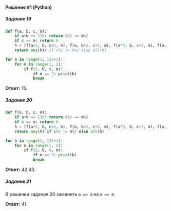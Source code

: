#### Решение #1 (Python)

##### Задание 19
```python
def f(a, b, c, m):
	if a+b >= 136: return c%2 == m%2
	if c == m: return 0
	h = [f(a+2, b, c+1, m), f(a, b+2, c+1, m), f(a*3, b, c+1, m), f(a, b*3, c+1, m)]
	return any(h)# if c%2 != m%2 else all(h)

for b in range(1, 132+1):
	for m in range(1, 5):
		if f(2, b, 0, m):
			if m == 2: print(b)
			break
```
**Ответ:** 15.

##### Задание 20
```python
def f(a, b, c, m):
	if a+b >= 136: return c%2 == m%2
	if c == m: return 0
	h = [f(a+2, b, c+1, m), f(a, b+2, c+1, m), f(a*3, b, c+1, m), f(a, b*3, c+1, m)]
	return any(h) if c%2 != m%2 else all(h)

for b in range(1, 132+1):
	for m in range(1, 5):
		if f(2, b, 0, m):
			if m == 3: print(b)
			break
```
**Ответ:** 42 43.

##### Задание 21
В решении задания 20 заменить ``m == 3`` на ``m == 4``.

**Ответ:** 41.
